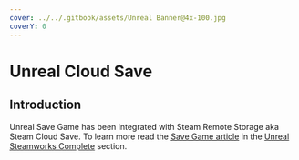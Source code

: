 ```yaml
---
cover: ../../.gitbook/assets/Unreal Banner@4x-100.jpg
coverY: 0
---
```


# Unreal Cloud Save

## Introduction

Unreal Save Game has been integrated with Steam Remote Storage aka Steam Cloud Save. To learn more read the [Save Game article](../../heathens-steamworks-complete/unreal/save-game.md) in the [Unreal Steamworks Complete](../../heathens-steamworks-complete/unreal/) section.
